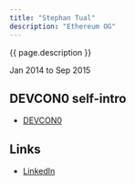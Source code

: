 ```yaml
---
title: "Stephan Tual"
description: "Ethereum OG"
---
```


{{ page.description }}

Jan 2014 to Sep 2015

## DEVCON0 self-intro
- [DEVCON0](https://youtu.be/_BvvUlKDqp0?t=32m15s)

## Links
- [LinkedIn](https://www.linkedin.com/in/stephantual/)
